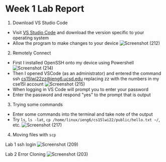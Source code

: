 # Week 1 Lab Report
1. Download VS Studio Code
* Visit [VS Studio Code](https://code.visualstudio.com/) and download the version specific to your operating system
* Allow the program to make changes to your device
![Screenshot (212)](https://user-images.githubusercontent.com/97714738/149594512-b2872969-2512-4394-93c4-935c77cf27d7.png)

2. Remotely Connect
* First I installed OpenSSH onto my device using Powershell
![Screenshot (214)](https://user-images.githubusercontent.com/97714738/149594721-b847e8d6-c182-4abb-9cb1-eb031589cfe0.png)
* Then I opened VSCode (as an administrator) and entered the command ssh cs15lwi22zz@ieng6.ucsd.edu replacing zz with the numbers in my cse15l account
![Screenshot (215)](https://user-images.githubusercontent.com/97714738/149594908-ce42b428-dd59-4a24-9ca8-878cb7f38590.png)
* When logging in VS Code will prompt you to enter your password
* Enter the password and respond "yes" to the prompt that is output

3. Trying some commands
* Enter some commands into the terminal and take note of the output
* Try `ls`, `ls -lat`, `cp /home/linux/ieng6/cs15lwi22/public/hello.txt ~/`, etc.
![Screenshot (217)](https://user-images.githubusercontent.com/97714738/149595641-02271338-7868-4ea8-9b06-3e565f4b7ff8.png)

4. Moving files with `scp`


Lab 1
ssh login
![Screenshot (209)](https://user-images.githubusercontent.com/97714738/149445964-59cf427a-3df6-425d-a32e-65c736db4c6a.png)



Lab 2 Error Cloning
![Screenshot (203)](https://user-images.githubusercontent.com/97714738/149445550-a8c4b077-5432-458b-9959-6350be97af88.png)
